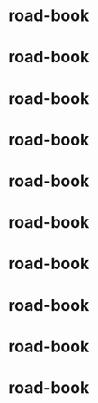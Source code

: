 # road-book
# road-book
# road-book
# road-book
# road-book
# road-book
# road-book
# road-book
# road-book
# road-book
